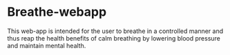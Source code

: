 # Breathe-webapp

This web-app is intended for the user to breathe in a controlled manner and thus reap the health benefits of calm breathing by lowering blood pressure and maintain mental health.
